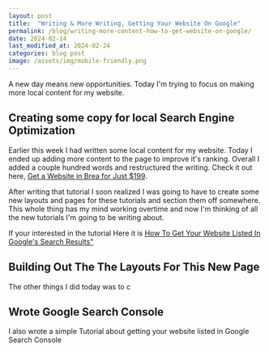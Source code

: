 ```yaml
---
layout: post
title:  "Writing & More Writing, Getting Your Website On Google"
permalink: /blog/writing-more-content-how-to-get-website-on-google/
date: 2024-02-14
last_modified_at: 2024-02-24
categories: blog post
image: /assets/img/mobile-friendly.png
--- 
```


A new day means new opportunities. Today I'm trying to focus on making more local content for my website. 

## Creating some copy for local Search Engine Optimization
Earlier this week I had written some local content for my website. Today I ended up adding more content to the page to improve it's ranking.  Overall I added a couple hundred words and restructured the writing. Check it out here, <a href="/brea-california/get-website-$199/" target="_blank"> Get a Website in Brea for Just $199</a>.

After writing that tutorial I soon realized I was going to have to create some new layouts and pages for these tutorials and section them off somewhere.  This whole thing has my mind working overtime and now I'm thinking of all the new tutorials I'm going to be writing about.

If your interested in the tutorial Here it is <a href="/tutorials/search-engine-optimization/how-to-get-your-website-listed-in-google/" target=")blank">How To Get Your Website Listed In Google's Search Results"</a>
## Building Out The The Layouts For This New Page
The other things I did today was to c

## Wrote Google Search Console
I also wrote a simple Tutorial about getting your website listed in Google Search Console